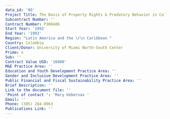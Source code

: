 ```yaml
---
data_id: '89'
Project Title: The Basis of Property Rights & Predatory Behavior in Colombia
Subcontract Number: ''
Contract Number: P308486
Start Year: '1992'
End Year: '1993'
Region: "Latin America and the \r\n Caribbean "
Country: Colombia
Client/Donor: University of Miami North-South Center
Prime: x
Sub: ''
Contract Value USD: '10400'
M&E Practice Area: ''
Education and Youth Development Practice Area: ''
Gender and Inclusive Development Practice Area: ''
Public Financial and Fiscal Sustainability Practice Area: ''
Brief Description: ''
Link to the document file: ''
'Point of contact ': 'Mary Uebersax '
Email: ''
Phone: (305) 284-8963
Publications Link: ''
---
```

